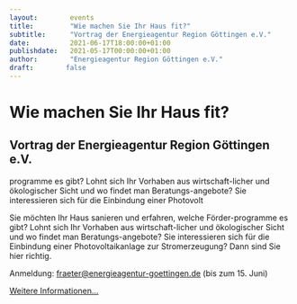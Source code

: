 ```yaml
---
layout:        events
title:         "Wie machen Sie Ihr Haus fit?"
subtitle:      "Vortrag der Energieagentur Region Göttingen e.V."
date:          2021-06-17T18:00:00+01:00
publishdate:   2021-05-17T00:00:00+01:00
author:        "Energieagentur Region Göttingen e.V."
draft:        false
---
```


Wie machen Sie Ihr Haus fit?
===========

Vortrag der Energieagentur Region Göttingen e.V.
-----------

programme es gibt? Lohnt sich Ihr Vorhaben aus wirtschaft-licher und ökologischer Sicht und wo findet man Beratungs-angebote? Sie interessieren sich für die Einbindung einer Photovolt

Sie möchten Ihr Haus sanieren und erfahren, welche Förder-programme es gibt? Lohnt sich Ihr Vorhaben aus wirtschaft-licher und ökologischer Sicht und wo findet man Beratungs-angebote? Sie interessieren sich für die Einbindung einer Photovoltaikanlage zur Stromerzeugung? Dann sind Sie hier richtig.

Anmeldung: fraeter@energieagentur-goettingen.de
(bis zum 15. Juni)

[Weitere Informationen...](https://klimaschutz.goettingen.de/pics/medien/1_1622023835/2021_05_326_Flyer_web.pdf)
